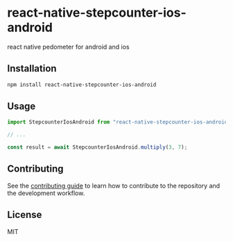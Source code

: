 # react-native-stepcounter-ios-android

react native pedometer for android and ios

## Installation

```sh
npm install react-native-stepcounter-ios-android
```

## Usage

```js
import StepcounterIosAndroid from "react-native-stepcounter-ios-android";

// ...

const result = await StepcounterIosAndroid.multiply(3, 7);
```

## Contributing

See the [contributing guide](CONTRIBUTING.md) to learn how to contribute to the repository and the development workflow.

## License

MIT
